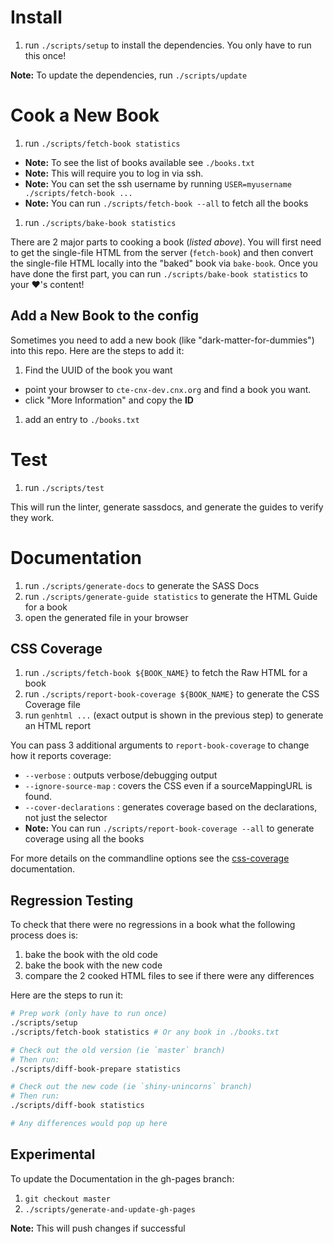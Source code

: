 # Install

1. run `./scripts/setup` to install the dependencies. You only have to run this once!

**Note:** To update the dependencies, run `./scripts/update`

# Cook a New Book

1. run `./scripts/fetch-book statistics`
  - **Note:** To see the list of books available see `./books.txt`
  - **Note:** This will require you to log in via ssh.
  - **Note:** You can set the ssh username by running `USER=myusername ./scripts/fetch-book ...`
  - **Note:** You can run `./scripts/fetch-book --all` to fetch all the books
1. run `./scripts/bake-book statistics`

There are 2 major parts to cooking a book (_listed above_). You will first need to get the single-file HTML from the server (`fetch-book`) and then convert the single-file HTML locally into the "baked" book via `bake-book`. Once you have done the first part, you can run `./scripts/bake-book statistics` to your :heart:'s content!


## Add a New Book to the config

Sometimes you need to add a new book (like "dark-matter-for-dummies") into this repo. Here are the steps to add it:

1. Find the UUID of the book you want
  - point your browser to `cte-cnx-dev.cnx.org` and find a book you want.
  - click "More Information" and copy the **ID**
1. add an entry to `./books.txt`


# Test

1. run `./scripts/test`

This will run the linter, generate sassdocs, and generate the guides to verify they work.

# Documentation

1. run `./scripts/generate-docs` to generate the SASS Docs
1. run `./scripts/generate-guide statistics` to generate the HTML Guide for a book
1. open the generated file in your browser

## CSS Coverage

1. run `./scripts/fetch-book ${BOOK_NAME}` to fetch the Raw HTML for a book
1. run `./scripts/report-book-coverage ${BOOK_NAME}` to generate the CSS Coverage file
1. run `genhtml ...` (exact output is shown in the previous step) to generate an HTML report

You can pass 3 additional arguments to `report-book-coverage` to change how it reports coverage:

- `--verbose` : outputs verbose/debugging output
- `--ignore-source-map` : covers the CSS even if a sourceMappingURL is found.
- `--cover-declarations` : generates coverage based on the declarations, not just the selector
- **Note:** You can run `./scripts/report-book-coverage --all` to generate coverage using all the books

For more details on the commandline options see the [css-coverage](https://www.npmjs.com/package/css-coverage#commandline-options) documentation.

## Regression Testing

To check that there were no regressions in a book what the following process does is:

1. bake the book with the old code
1. bake the book with the new code
1. compare the 2 cooked HTML files to see if there were any differences

Here are the steps to run it:

```sh
# Prep work (only have to run once)
./scripts/setup
./scripts/fetch-book statistics # Or any book in ./books.txt

# Check out the old version (ie `master` branch)
# Then run:
./scripts/diff-book-prepare statistics

# Check out the new code (ie `shiny-unincorns` branch)
# Then run:
./scripts/diff-book statistics

# Any differences would pop up here
```

## Experimental

To update the Documentation in the gh-pages branch:

1. `git checkout master`
1. `./scripts/generate-and-update-gh-pages`

**Note:** This will push changes if successful
